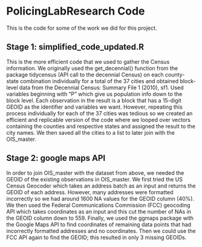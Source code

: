 # PolicingLabResearch Code

This is the code for some of the work we did for this project. 

## Stage 1: simplified_code_updated.R

This is the more efficient code that we used to gather the Census information. We originally used the get_decennial() function from the package tidycensus (API call to the decennial Census) on each county-state combination individually for a total of the 37 cities and obtained block-level data from the Decennial Census: Summary File 1 (2010), sf1. 
Used variables beginning with “P” which give us population info down to the block level. Each observation in the result is a block that has a 15-digit GEOID as the identifier and variables we want. However, repeating this process individually for each of the 37 cities was tedious so we created an efficient and replicable version of the code where we looped over vectors containing the counties and respective states and assigned the result to the city names.
We then saved all the cities to a list to later join with the OIS_master. 

## Stage 2: google maps API

In order to join OIS_master with the dataset from above, we needed the GEOID of the existing observations in OIS_master. We first tried the US Census Geocoder which takes an address batch as an input and returns the GEOID of each address. However, many addresses were formatted incorrectly so we had around 1600 NA values for the GEOID column (40%). We then used the Federal Communications Commission (FCC) geocoding API which takes coordinates as an input and 
this cut the number of NAs in the GEOID column down to 559. Finally, we used the ggmaps package with the Google Maps API to find coordinates of remaining data points that had incorrectly formatted addresses and no coordinates. Then we could use the FCC API again to find the GEOID; this resulted in only 3 missing GEOIDs. 







